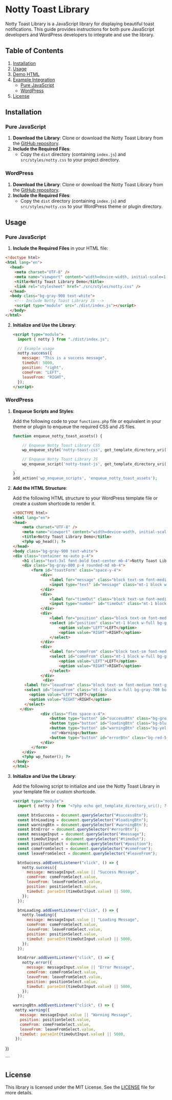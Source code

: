 # Notty Toast Library

Notty Toast Library is a JavaScript library for displaying beautiful toast notifications. This guide provides instructions for both pure JavaScript developers and WordPress developers to integrate and use the library.

## Table of Contents

1. [Installation](#installation)
2. [Usage](#usage)
3. [Demo HTML](#demo-html)
4. [Example Integration](#example-integration)
   - [Pure JavaScript](#pure-javascript)
   - [WordPress](#wordpress)
5. [License](#license)

## Installation

### Pure JavaScript

1. **Download the Library**: Clone or download the Notty Toast Library from the [GitHub repository](https://github.com/saarock/notty).
2. **Include the Required Files**:
   - Copy the `dist` directory (containing `index.js`) and `src/styles/notty.css` to your project directory.

### WordPress

1. **Download the Library**: Clone or download the Notty Toast Library from the [GitHub repository](https://github.com/saarock/notty).
2. **Include the Required Files**:
   - Copy the `dist` directory (containing `index.js`) and `src/styles/notty.css` to your WordPress theme or plugin directory.

## Usage

### Pure JavaScript

1. **Include the Required Files** in your HTML file:

```html
<!doctype html>
<html lang="en">
  <head>
    <meta charset="UTF-8" />
    <meta name="viewport" content="width=device-width, initial-scale=1.0" />
    <title>Notty Toast Library Demo</title>
    <link rel="stylesheet" href="./src/styles/notty.css" />
  </head>
  <body class="bg-gray-900 text-white">
    <!-- Include Notty Toast Library JS -->
    <script type="module" src="./dist/index.js"></script>
  </body>
</html>
```

2. **Initialize and Use the Library**:

   ```html
   <script type="module">
     import { notty } from "./dist/index.js";

     // Example usage
     notty.success({
       message: "This is a success message",
       timeOut: 5000,
       position: "right",
       comeFrom: "LEFT",
       leaveFrom: "RIGHT",
     });
   </script>
   ```

### WordPress

1. **Enqueue Scripts and Styles**:

   Add the following code to your `functions.php` file or equivalent in your theme or plugin to enqueue the required CSS and JS files.

   ```php
   function enqueue_notty_toast_assets() {

       // Enqueue Notty Toast Library CSS
       wp_enqueue_style('notty-toast-css', get_template_directory_uri() . '/path-to-your/notty.css');

       // Enqueue Notty Toast Library JS
       wp_enqueue_script('notty-toast-js', get_template_directory_uri() . '/path-to-your/dist/index.js', array(), false, true);

   }
   add_action('wp_enqueue_scripts', 'enqueue_notty_toast_assets');
   ```

2. **Add the HTML Structure**:

   Add the following HTML structure to your WordPress template file or create a custom shortcode to render it.

   ```html
   <!DOCTYPE html>
   <html lang="en">
   <head>
       <meta charset="UTF-8" />
       <meta name="viewport" content="width=device-width, initial-scale=1.0" />
       <title>Notty Toast Library Demo</title>
       <?php wp_head(); ?>
   </head>
   <body class="bg-gray-900 text-white">
   <div class="container mx-auto p-4">
       <h1 class="text-3xl font-bold text-center mb-4">Notty Toast Library Playground</h1>
       <div class="bg-gray-800 p-4 rounded-md mb-4">
           <form id="toastForm" class="space-y-4">
               <div>
                   <label for="message" class="block text-sm font-medium text-gray-300">Message</label>
                   <input type="text" id="message" class="mt-1 block w-full bg-gray-700 border border-gray-600 text-white py-2 px-3 rounded" placeholder="Enter toast message">
               </div>
               <div>
                   <label for="timeOut" class="block text-sm font-medium text-gray-300">Timeout (ms)</label>
                   <input type="number" id="timeOut" class="mt-1 block w-full bg-gray-700 border border-gray-600 text-white py-2 px-3 rounded" placeholder="Enter timeout">
               </div>
               <div>
                   <label for="position" class="block text-sm font-medium text-gray-300">Position</label>
                   <select id="position" class="mt-1 block w-full bg-gray-700 border border-gray-600 text-white py-2 px-3 rounded">
                       <option value="LEFT">LEFT</option>
                       <option value="RIGHT">RIGHT</option>
                   </select>
               </div>
               <div>
                   <label for="comeFrom" class="block text-sm font-medium text-gray-300">Come From</label>
                   <select id="comeFrom" class="mt-1 block w-full bg-gray-700 border border-gray-600 text-white py-2 px-3 rounded">
                       <option value="LEFT">LEFT</option>
                       <option value="RIGHT">RIGHT</option>
                   </select>
               </div>
                <div>
        <label for="leaveFrom" class="block text-sm font-medium text-gray-300">Leave From</label>
        <select id="leaveFrom" class="mt-1 block w-full bg-gray-700 border border-gray-600 text-white py-2 px-3 rounded">
          <option value="LEFT">LEFT</option>
          <option value="RIGHT">RIGHT</option>
        </select>
      </div>
               <div class="flex space-x-4">
                   <button type="button" id="successBtn" class="bg-green-500 hover:bg-green-600 text-white py-2 px-4 rounded focus:outline-none">Success</button>
                   <button type="button" id="loadingBtn" class="bg-blue-500 hover:bg-blue-600 text-white py-2 px-4 rounded focus:outline-none">Loading</button>
                   <button type="button" id="warningBtn" class="bg-yellow-700 hover:bg-yellow-600 text-white py-2 px-6 rounded-lg focus:outline-none focus:ring-2 focus:ring-yellow-400 shadow- 
                    md">Warning</button>
                   <button type="button" id="errorBtn" class="bg-red-500 hover:bg-red-600 text-white py-2 px-4 rounded focus:outline-none">Error</button>
               </div>
           </form>
       </div>
       <?php wp_footer(); ?>
   </body>
   </html>
   ```

3. **Initialize and Use the Library**:

   Add the following script to initialize and use the Notty Toast Library in your template file or custom shortcode.

   ```html
   <script type="module">
     import { notty } from "<?php echo get_template_directory_uri(); ?>/path-to-your/dist/index.js";

     const btnSuccess = document.querySelector("#successBtn");
     const btnLoading = document.querySelector("#loadingBtn");
     const warningBtn = document.querySelector('#warningBtn');
     const btnError = document.querySelector("#errorBtn");
     const messageInput = document.querySelector("#message");
     const timeOutInput = document.querySelector("#timeOut");
     const positionSelect = document.querySelector("#position");
     const comeFromSelect = document.querySelector("#comeFrom");
     const leaveFromSelect = document.querySelector("#leaveFrom");

     btnSuccess.addEventListener("click", () => {
       notty.success({
         message: messageInput.value || "Success Message",
         comeFrom: comeFromSelect.value,
         leaveFrom: leaveFromSelect.value,
         position: positionSelect.value,
         timeOut: parseInt(timeOutInput.value) || 5000,
       });
     });

     btnLoading.addEventListener("click", () => {
       notty.loading({
         message: messageInput.value || "Loading Message",
         comeFrom: comeFromSelect.value,
         leaveFrom: leaveFromSelect.value,
         position: positionSelect.value,
         timeOut: parseInt(timeOutInput.value) || 5000,
       });
     });

     btnError.addEventListener("click", () => {
       notty.error({
         message: messageInput.value || "Error Message",
         comeFrom: comeFromSelect.value,
         leaveFrom: leaveFromSelect.value,
         position: positionSelect.value,
         timeOut: parseInt(timeOutInput.value) || 5000,
       });
     });

   warningBtn.addEventListener("click", () => {
    notty.warning({
      message: messageInput.value || "Warning Message",
      position: positionSelect.value,
      comeFrom: comeFromSelect.value,
      leaveFrom: leaveFromSelect.value,
      timeOut: parseInt(timeOutInput.value) || 5000,
    });
  })
  
   </script>
   ```

## License

This library is licensed under the MIT License. See the [LICENSE](./LICENSE) file for more details.
